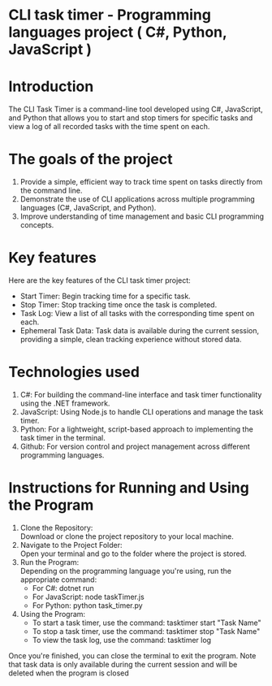 # CLI task timer - Programming languages project ( C#, Python, JavaScript )
# Introduction
The CLI Task Timer is a command-line tool developed using C#, JavaScript, and Python that allows you to start and stop timers for specific tasks and view a log of all recorded tasks with the time spent on each.
# The goals of the project
1. Provide a simple, efficient way to track time spent on tasks directly from the command line.
2. Demonstrate the use of CLI applications across multiple programming languages (C#, JavaScript, and Python).
3. Improve understanding of time management and basic CLI programming concepts.
# Key features
Here are the key features of the CLI task timer project:
- Start Timer: Begin tracking time for a specific task.
- Stop Timer: Stop tracking time once the task is completed.
- Task Log: View a list of all tasks with the corresponding time spent on each.
- Ephemeral Task Data: Task data is available during the current session, providing a simple, clean tracking experience without stored data.
# Technologies used
1. C#: For building the command-line interface and task timer functionality using the .NET framework.
2. JavaScript: Using Node.js to handle CLI operations and manage the task timer.
3. Python: For a lightweight, script-based approach to implementing the task timer in the terminal.
4. Github: For version control and project management across different programming languages.
# Instructions for Running and Using the Program
1. Clone the Repository:  
   Download or clone the project repository to your local machine.
2. Navigate to the Project Folder:  
   Open your terminal and go to the folder where the project is stored.
3. Run the Program:  
   Depending on the programming language you're using, run the appropriate command:
   - For C#:
     dotnet run
   - For JavaScript:
     node taskTimer.js
   - For Python:
     python task_timer.py
4. Using the Program:  
   - To start a task timer, use the command:
     tasktimer start "Task Name"
   - To stop a task timer, use the command:
     tasktimer stop "Task Name"
   - To view the task log, use the command:
     tasktimer log
     
Once you're finished, you can close the terminal to exit the program. Note that task data is only available during the current session and will be deleted when the program is closed
